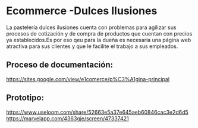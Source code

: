 # Ecommerce -Dulces Ilusiones

La pastelería dulces ilusiones cuenta con problemas para agilizar sus procesos de cotización y de compra de productos que cuentan con precios ya establecidos.Es por eso qeu para la dueña es necesaria una página web atractiva para sus clientes y que le facilite el trabajo a sus empleados.


## Proceso de documentación:
https://sites.google.com/view/e1comerce/p%C3%A1gina-principal

## Prototipo:
https://www.useloom.com/share/52663e5a37e645aeb60846cac3e2d6d5
https://marvelapp.com/4363gje/screen/47337421


